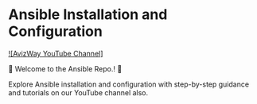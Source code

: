 # Ansible Installation and Configuration


[![AvizWay YouTube Channel]](https://youtube.com/@avizway)

🚀 Welcome to the Ansible Repo.! 🚀

Explore Ansible installation and configuration with step-by-step guidance and tutorials on our YouTube channel also.
